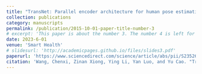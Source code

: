 ```yaml
---
title: "TransNet: Parallel encoder architecture for human pose estimation"
collection: publications
category: manuscripts
permalink: /publication/2015-10-01-paper-title-number-3
# excerpt: 'This paper is about the number 3. The number 4 is left for future work.'
date: 2023-6-01
venue: 'Smart Health'
# slidesurl: 'http://academicpages.github.io/files/slides3.pdf'
paperurl: 'https://www.sciencedirect.com/science/article/abs/pii/S2352648323000235'
citation: 'Wang, Chenxi, Zinan Xiong, Ying Li, Yan Luo, and Yu Cao. "TransNet: Parallel encoder architecture for human pose estimation." Smart Health 28 (2023): 100395.'
---
```

